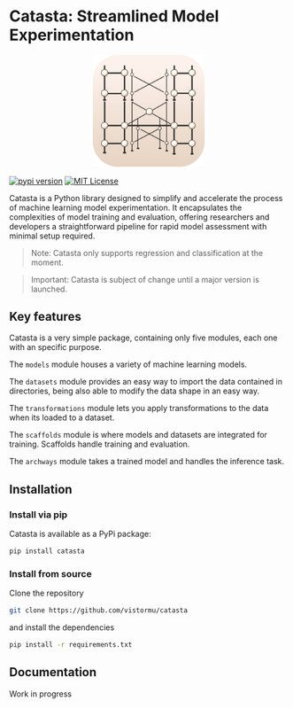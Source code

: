 # Catasta: Streamlined Model Experimentation

<p align="center">
    <img style="width: 40%" src="assets/catasta.svg">
</p>

[![pypi version](https://img.shields.io/pypi/v/catasta?logo=pypi)](https://pypi.org/project/catasta/)
[![MIT License](https://img.shields.io/badge/license-MIT-blue.svg?style=flat)](http://choosealicense.com/licenses/mit/)
<!-- [![docs](https://badgen.net/badge/readthedocs/documentation/blue)](https://catasta.readthedocs.io/en/latest/) -->

Catasta is a Python library designed to simplify and accelerate the process of machine learning model experimentation. It encapsulates the complexities of model training and evaluation, offering researchers and developers a straightforward pipeline for rapid model assessment with minimal setup required.

> Note: Catasta only supports regression and classification at the moment.

> Important: Catasta is subject of change until a major version is launched.

## Key features

Catasta is a very simple package, containing only five modules, each one with an specific purpose. 

The `models` module houses a variety of machine learning models.

The `datasets` module provides an easy way to import the data contained in directories, being also able to modify the data shape in an easy way.

The `transformations` module lets you apply transformations to the data when its loaded to a dataset.

The `scaffolds` module is where models and datasets are integrated for training. Scaffolds handle training and evaluation. 

The `archways` module takes a trained model and handles the inference task.

## Installation

### Install via pip

Catasta is available as a PyPi package:

```sh
pip install catasta
```

### Install from source

Clone the repository

```sh
git clone https://github.com/vistormu/catasta
```

and install the dependencies

```sh
pip install -r requirements.txt
```

## Documentation

Work in progress
